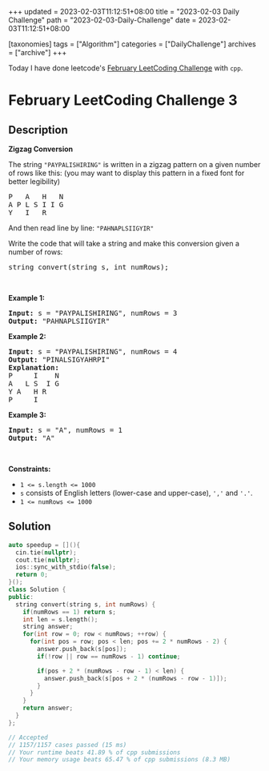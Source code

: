 +++
updated = 2023-02-03T11:12:51+08:00
title = "2023-02-03 Daily Challenge"
path = "2023-02-03-Daily-Challenge"
date = 2023-02-03T11:12:51+08:00

[taxonomies]
tags = ["Algorithm"]
categories = ["DailyChallenge"]
archives = ["archive"]
+++

Today I have done leetcode's [February LeetCoding Challenge](https://leetcode.com/problems/zigzag-conversion/) with `cpp`.

<!-- more -->

# February LeetCoding Challenge 3

## Description

**Zigzag Conversion**

<p>The string <code>&quot;PAYPALISHIRING&quot;</code> is written in a zigzag pattern on a given number of rows like this: (you may want to display this pattern in a fixed font for better legibility)</p>

<pre>
P   A   H   N
A P L S I I G
Y   I   R
</pre>

<p>And then read line by line: <code>&quot;PAHNAPLSIIGYIR&quot;</code></p>

<p>Write the code that will take a string and make this conversion given a number of rows:</p>

<pre>
string convert(string s, int numRows);
</pre>

<p>&nbsp;</p>
<p><strong class="example">Example 1:</strong></p>

<pre>
<strong>Input:</strong> s = &quot;PAYPALISHIRING&quot;, numRows = 3
<strong>Output:</strong> &quot;PAHNAPLSIIGYIR&quot;
</pre>

<p><strong class="example">Example 2:</strong></p>

<pre>
<strong>Input:</strong> s = &quot;PAYPALISHIRING&quot;, numRows = 4
<strong>Output:</strong> &quot;PINALSIGYAHRPI&quot;
<strong>Explanation:</strong>
P     I    N
A   L S  I G
Y A   H R
P     I
</pre>

<p><strong class="example">Example 3:</strong></p>

<pre>
<strong>Input:</strong> s = &quot;A&quot;, numRows = 1
<strong>Output:</strong> &quot;A&quot;
</pre>

<p>&nbsp;</p>
<p><strong>Constraints:</strong></p>

<ul>
	<li><code>1 &lt;= s.length &lt;= 1000</code></li>
	<li><code>s</code> consists of English letters (lower-case and upper-case), <code>&#39;,&#39;</code> and <code>&#39;.&#39;</code>.</li>
	<li><code>1 &lt;= numRows &lt;= 1000</code></li>
</ul>


## Solution

``` cpp
auto speedup = [](){
  cin.tie(nullptr);
  cout.tie(nullptr);
  ios::sync_with_stdio(false);
  return 0;
}();
class Solution {
public:
  string convert(string s, int numRows) {
    if(numRows == 1) return s;
    int len = s.length();
    string answer;
    for(int row = 0; row < numRows; ++row) {
      for(int pos = row; pos < len; pos += 2 * numRows - 2) {
        answer.push_back(s[pos]);
        if(!row || row == numRows - 1) continue;

        if(pos + 2 * (numRows - row - 1) < len) {
          answer.push_back(s[pos + 2 * (numRows - row - 1)]);
        }
      }
    }
    return answer;
  }
};

// Accepted
// 1157/1157 cases passed (15 ms)
// Your runtime beats 41.89 % of cpp submissions
// Your memory usage beats 65.47 % of cpp submissions (8.3 MB)
```
